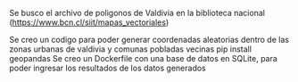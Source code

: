 Se busco el archivo de poligonos de Valdivia en la biblioteca nacional (https://www.bcn.cl/siit/mapas_vectoriales)

Se creo un codigo para poder generar coordenadas aleatorias dentro de las zonas urbanas de valdivia y comunas pobladas vecinas pip install geopandas Se creo un Dockerfile con una base de datos en SQLite, para poder ingresar los resultados de los datos generados

